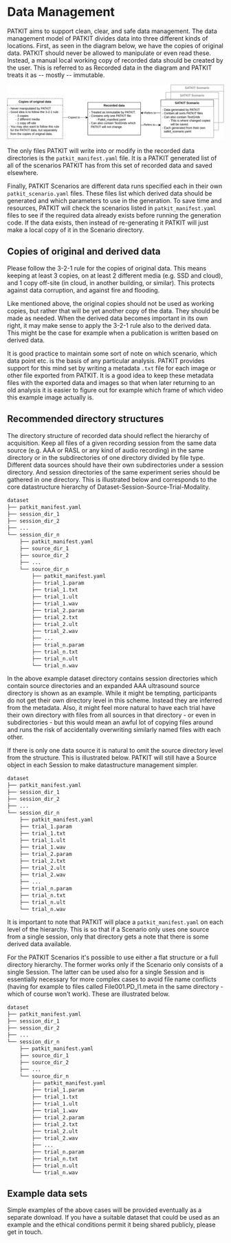 # Data Management

PATKIT aims to support clean, clear, and safe data management. The data
management model of PATKIT divides data into three different kinds of
locations. First, as seen in the diagram below, we have the copies of original
data. PATKIT should never be allowed to manipulate or even read these. Instead,
a manual local working copy of recorded data should be created by the user.
This is referred to as Recorded data in the diagram and PATKIT treats it as --
mostly -- immutable. 

![data management](data_management.drawio.png)

The only files PATKIT will write into or modify in the recorded data
directories is the `patkit_manifest.yaml` file. It is a PATKIT generated list
of all of the scenarios PATKIT has from this set of recorded data and saved
elsewhere.

Finally, PATKIT Scenarios are different data runs specified each in their own
`patkit_scenario.yaml` files. These files list which derived data should be
generated and which parameters to use in the generation. To save time and
resources, PATKIT will check the scenarios listed in `patkit_manifest.yaml`
files to see if the required data already exists before running the generation
code. If the data exists, then instead of re-generating it PATKIT will just
make a local copy of it in the Scenario directory.

## Copies of original and derived data

Please follow the 3-2-1 rule for the copies of original data. This means
keeping at least 3 copies, on at least 2 different media (e.g. SSD and cloud),
and 1 copy off-site (in cloud, in another building, or similar). This protects
against data corruption, and against fire and flooding. 

Like mentioned above, the original copies should not be used as working copies,
but rather that will be yet another copy of the data. They should be made as
needed. When the derived data becomes important in its own right, it may make
sense to apply the 3-2-1 rule also to the derived data. This might be the case
for example when a publication is written based on derived data. 

It is good practice to maintain some sort of note on which scenario, which data
point etc. is the basis of any particular analysis. PATKIT provides support for
this mind set by writing a metadata `.txt` file for each image or other file
exported from PATKIT. It is a good idea to keep these metadata files with the
exported data and images so that when later returning to an old analysis it is
easier to figure out for example which frame of which video this example image
actually is.

## Recommended directory structures

The directory structure of recorded data should reflect the hierarchy of
acquisition. Keep all files of a given recording session from the same data
source (e.g. AAA or RASL or any kind of audio recording) in the same directory
or in the subdirectories of one directory divided by file type. Different data
sources should have their own subdirectories under a session directory. And
session directories of the same experiment series should be gathered in one
directory. This is illustrated below and corresponds to the core datastructure
hierarchy of Dataset-Session-Source-Trial-Modality.


```
dataset
├── patkit_manifest.yaml
├── session_dir_1
├── session_dir_2
├── ...
└── session_dir_n
    ├── patkit_manifest.yaml
    ├── source_dir_1
    ├── source_dir_2
    ├── ...
    └── source_dir_n
        ├── patkit_manifest.yaml
        ├── trial_1.param
        ├── trial_1.txt
        ├── trial_1.ult
        ├── trial_1.wav
        ├── trial_2.param
        ├── trial_2.txt
        ├── trial_2.ult
        ├── trial_2.wav
        ├── ...
        ├── trial_n.param
        ├── trial_n.txt
        ├── trial_n.ult
        └── trial_n.wav
```

In the above example dataset directory contains session directories which
contain source directories and an expanded AAA ultrasound source directory is
shown as an example. While it might be tempting, participants do not get their
own directory level in this scheme. Instead they are inferred from the
metadata. Also, it might feel more natural to have each trial have their own
directory with files from all sources in that directory - or even in
subdirectories - but this would mean an awful lot of copying files around and
runs the risk of accidentally overwriting similarly named files with each
other.

If there is only one data source it is natural to omit the source directory
level from the structure. This is illustrated below. PATKIT will still have a
Source object in each Session to make datastructure management simpler.

```
dataset
├── patkit_manifest.yaml
├── session_dir_1
├── session_dir_2
├── ...
└── session_dir_n
    ├── patkit_manifest.yaml
    ├── trial_1.param
    ├── trial_1.txt
    ├── trial_1.ult
    ├── trial_1.wav
    ├── trial_2.param
    ├── trial_2.txt
    ├── trial_2.ult
    ├── trial_2.wav
    ├── ...
    ├── trial_n.param
    ├── trial_n.txt
    ├── trial_n.ult
    └── trial_n.wav
```

It is important to note that PATKIT will place a `patkit_manifest.yaml` on each
level of the hierarchy. This is so that if a Scenario only uses one source from
a single session, only that directory gets a note that there is some derived
data available.

For the PATKIT Scenarios it's possible to use either a flat structure or a full
directory hierarchy. The former works only if the Scenario only consists of a
single Session. The latter can be used also for a single Session and is
essentially necessary for more complex cases to avoid file name conflicts
(having for example to files called File001.PD_l1.meta in the same directory -
which of course won't work). These are illustrated below.

```
dataset
├── patkit_manifest.yaml
├── session_dir_1
├── session_dir_2
├── ...
└── session_dir_n
    ├── patkit_manifest.yaml
    ├── source_dir_1
    ├── source_dir_2
    ├── ...
    └── source_dir_n
        ├── patkit_manifest.yaml
        ├── trial_1.param
        ├── trial_1.txt
        ├── trial_1.ult
        ├── trial_1.wav
        ├── trial_2.param
        ├── trial_2.txt
        ├── trial_2.ult
        ├── trial_2.wav
        ├── ...
        ├── trial_n.param
        ├── trial_n.txt
        ├── trial_n.ult
        └── trial_n.wav
```

## Example data sets

Simple examples of the above cases will be provided eventually as a separate
download. If you have a suitable dataset that could be used as an example and
the ethical conditions permit it being shared publicly, please get in touch.
